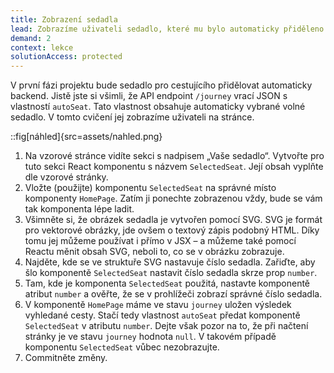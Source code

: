 ```yaml
---
title: Zobrazení sedadla
lead: Zobrazíme uživateli sedadlo, které mu bylo automaticky přiděleno.
demand: 2
context: lekce
solutionAccess: protected
---
```


V první fázi projektu bude sedadlo pro cestujícího přidělovat automaticky backend. Jistě jste si všimli, že API endpoint `/journey` vrací JSON s vlastností `autoSeat`. Tato vlastnost obsahuje automaticky vybrané volné sedadlo. V tomto cvičení jej zobrazíme uživateli na stránce.

::fig[náhled]{src=assets/nahled.png}

1. Na vzorové stránce vidíte sekci s nadpisem „Vaše sedadlo“. Vytvořte pro tuto sekci React komponentu s názvem `SelectedSeat`. Její obsah vyplňte dle vzorové stránky.
1. Vložte (použijte) komponentu `SelectedSeat` na správné místo komponenty `HomePage`. Zatím ji ponechte zobrazenou vždy, bude se vám tak komponenta lépe ladit.
1. Všimněte si, že obrázek sedadla je vytvořen pomocí SVG. SVG je formát pro vektorové obrázky, jde ovšem o textový zápis podobný HTML. Díky tomu jej můžeme používat i přímo v JSX – a můžeme také pomocí Reactu měnit obsah SVG, neboli to, co se v obrázku zobrazuje.
1. Najděte, kde se ve struktuře SVG nastavuje číslo sedadla. Zařiďte, aby šlo komponentě `SelectedSeat` nastavit číslo sedadla skrze prop `number`.
1. Tam, kde je komponenta `SelectedSeat` použitá, nastavte komponentě atribut `number` a ověřte, že se v prohlížeči zobrazí správné číslo sedadla.
1. V komponentě `HomePage` máme ve stavu `journey` uložen výsledek vyhledané cesty. Stačí tedy vlastnost `autoSeat` předat komponentě `SelectedSeat` v atributu `number`. Dejte však pozor na to, že při načtení stránky je ve stavu `journey` hodnota `null`. V takovém případě komponentu `SelectedSeat` vůbec nezobrazujte.
1. Commitněte změny.
